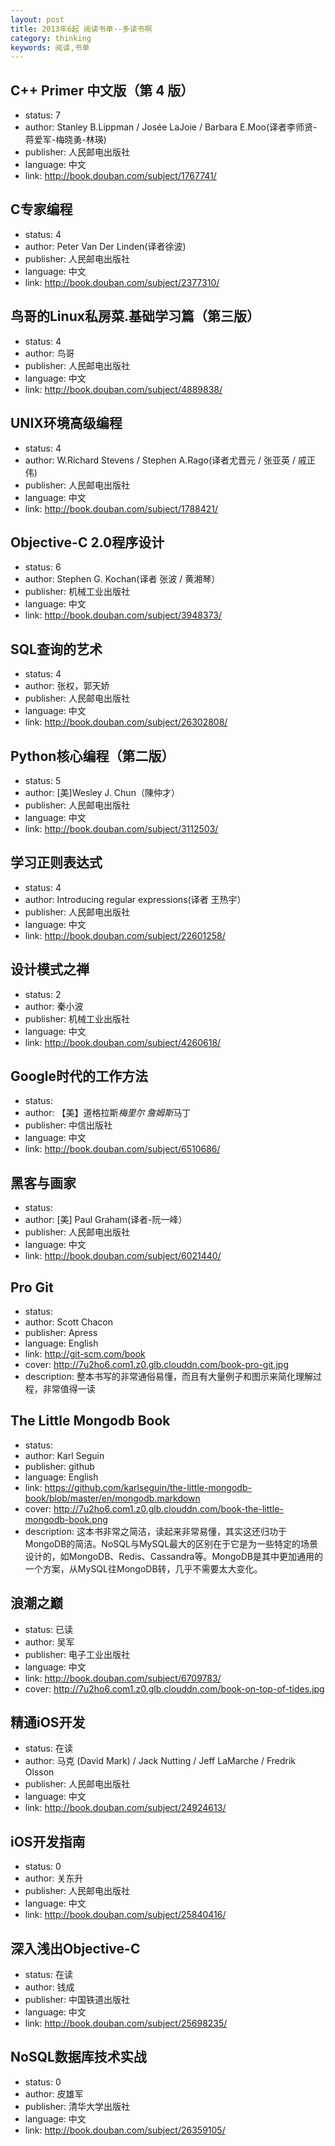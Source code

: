 ```yaml
---
layout: post
title: 2013年6起 阅读书单--多读书啊
category: thinking
keywords: 阅读,书单
---
```


## C++ Primer 中文版（第 4 版）
- status: 7
- author: Stanley B.Lippman / Josée LaJoie / Barbara E.Moo(译者李师贤-蒋爱军-梅晓勇-林瑛)
- publisher: 人民邮电出版社
- language: 中文
- link: http://book.douban.com/subject/1767741/

## C专家编程
- status: 4
- author: Peter Van Der Linden(译者徐波)
- publisher: 人民邮电出版社
- language: 中文
- link: http://book.douban.com/subject/2377310/

## 鸟哥的Linux私房菜.基础学习篇（第三版）
- status: 4
- author: 鸟哥
- publisher: 人民邮电出版社
- language: 中文
- link: http://book.douban.com/subject/4889838/

## UNIX环境高级编程
- status: 4
- author: W.Richard Stevens / Stephen A.Rago(译者尤晋元 / 张亚英 / 戚正伟)
- publisher: 人民邮电出版社
- language: 中文
- link: http://book.douban.com/subject/1788421/

## Objective-C 2.0程序设计
- status: 6
- author: Stephen G. Kochan(译者 张波 / 黄湘琴）
- publisher: 机械工业出版社
- language: 中文
- link: http://book.douban.com/subject/3948373/

## SQL查询的艺术
- status: 4
- author: 张权，郭天娇 
- publisher: 人民邮电出版社
- language: 中文
- link: http://book.douban.com/subject/26302808/

## Python核心编程（第二版）
- status: 5
- author: [美]Wesley J. Chun（陳仲才） 
- publisher: 人民邮电出版社
- language: 中文
- link: http://book.douban.com/subject/3112503/

## 学习正则表达式
- status: 4
- author: Introducing regular expressions(译者 王热宇）
- publisher: 人民邮电出版社
- language: 中文
- link: http://book.douban.com/subject/22601258/

## 设计模式之禅
- status: 2
- author: 秦小波
- publisher: 机械工业出版社
- language: 中文
- link: http://book.douban.com/subject/4260618/

## Google时代的工作方法
- status: 
- author: 【美】道格拉斯*梅里尔 詹姆斯*马丁 
- publisher: 中信出版社
- language: 中文
- link: http://book.douban.com/subject/6510686/

## 黑客与画家
- status: 
- author: [美] Paul Graham(译者-阮一峰）
- publisher: 人民邮电出版社
- language: 中文
- link: http://book.douban.com/subject/6021440/

## Pro Git
- status: 
- author: Scott Chacon
- publisher: Apress
- language: English
- link: http://git-scm.com/book
- cover: http://7u2ho6.com1.z0.glb.clouddn.com/book-pro-git.jpg
- description: 整本书写的非常通俗易懂，而且有大量例子和图示来简化理解过程，非常值得一读

## The Little Mongodb Book
- status: 
- author: Karl Seguin
- publisher: github
- language: English
- link: https://github.com/karlseguin/the-little-mongodb-book/blob/master/en/mongodb.markdown
- cover: http://7u2ho6.com1.z0.glb.clouddn.com/book-the-little-mongodb-book.png
- description: 这本书非常之简洁，读起来非常易懂，其实这还归功于MongoDB的简洁。NoSQL与MySQL最大的区别在于它是为一些特定的场景设计的，如MongoDB、Redis、Cassandra等。MongoDB是其中更加通用的一个方案，从MySQL往MongoDB转，几乎不需要太大变化。

## 浪潮之巅
- status: 已读
- author: 吴军
- publisher: 电子工业出版社
- language: 中文
- link: http://book.douban.com/subject/6709783/
- cover: http://7u2ho6.com1.z0.glb.clouddn.com/book-on-top-of-tides.jpg

## 精通iOS开发
- status: 在读
- author: 马克 (David Mark) / Jack Nutting / Jeff LaMarche / Fredrik Olsson 
- publisher: 人民邮电出版社
- language: 中文
- link: http://book.douban.com/subject/24924613/

## iOS开发指南
- status: 0
- author: 关东升
- publisher: 人民邮电出版社
- language: 中文
- link: http://book.douban.com/subject/25840416/

## 深入浅出Objective-C
- status: 在读
- author: 钱成
- publisher: 中国铁道出版社
- language: 中文
- link: http://book.douban.com/subject/25698235/

## NoSQL数据库技术实战
- status: 0
- author: 皮雄军
- publisher: 清华大学出版社
- language: 中文
- link: http://book.douban.com/subject/26359105/

